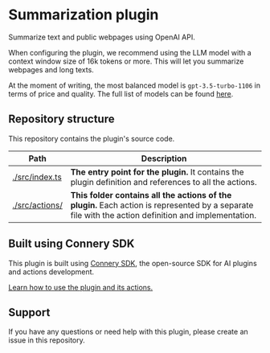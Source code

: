 # Summarization plugin

Summarize text and public webpages using OpenAI API.

When configuring the plugin, we recommend using the LLM model with a context window size of 16k tokens or more.
This will let you summarize webpages and long texts.

At the moment of writing, the most balanced model is `gpt-3.5-turbo-1106` in terms of price and quality.
The full list of models can be found [here](https://platform.openai.com/docs/models).

## Repository structure

This repository contains the plugin's source code.

| Path                            | Description                                                                                                                                          |
| ------------------------------- | ---------------------------------------------------------------------------------------------------------------------------------------------------- |
| [./src/index.ts](/src/index.ts) | **The entry point for the plugin.** It contains the plugin definition and references to all the actions.                                             |
| [./src/actions/](/src/actions/) | **This folder contains all the actions of the plugin.** Each action is represented by a separate file with the action definition and implementation. |

## Built using Connery SDK

This plugin is built using [Connery SDK](https://github.com/connery-io/connery), the open-source SDK for AI plugins and actions development.

[Learn how to use the plugin and its actions.](https://sdk.connery.io/docs/quickstart/use-plugin)

## Support

If you have any questions or need help with this plugin, please create an issue in this repository.
